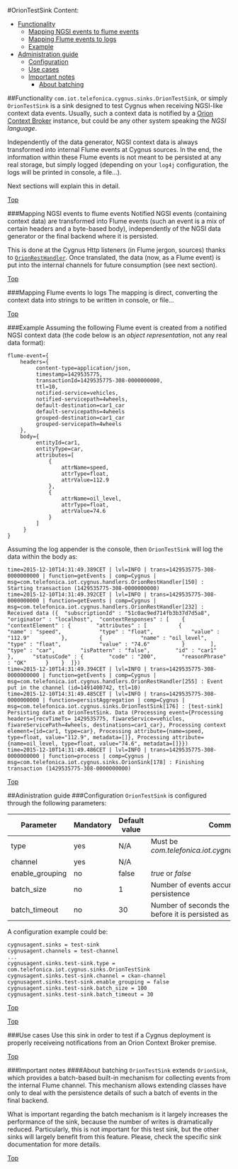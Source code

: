 #<a name="top"></a>OrionTestSink
Content:

* [Functionality](#section1)
    * [Mapping NGSI events to flume events](#section1.1)
    * [Mapping Flume events to logs](#section1.2)
    * [Example](#section1.3)
* [Administration guide](#section2)
    * [Configuration](#section2.1)
    * [Use cases](#section2.2)
    * [Important notes](#section2.3)
        * [About batching](#section2.3.1)

##<a name="section1"></a>Functionality
`com.iot.telefonica.cygnus.sinks.OrionTestSink`, or simply `OrionTestSink` is a sink designed to test Cygnus when receiving NGSI-like context data events. Usually, such a context data is notified by a [Orion Context Broker](https://github.com/telefonicaid/fiware-orion) instance, but could be any other system speaking the <i>NGSI language</i>.

Independently of the data generator, NGSI context data is always transformed into internal Flume events at Cygnus sources. In the end, the information within these Flume events is not meant to be persisted at any real storage, but simply logged (depending on your `log4j` configuration, the logs will be printed in console, a file...).

Next sections will explain this in detail.

[Top](#top)

###<a name="section1.1"></a>Mapping NGSI events to flume events
Notified NGSI events (containing context data) are transformed into Flume events (such an event is a mix of certain headers and a byte-based body), independently of the NGSI data generator or the final backend where it is persisted.

This is done at the Cygnus Http listeners (in Flume jergon, sources) thanks to [`OrionRestHandler`](./orion_rest_handler.md). Once translated, the data (now, as a Flume event) is put into the internal channels for future consumption (see next section).

[Top](#top)

###<a name="section1.2"></a>Mapping Flume events lo logs
The mapping is direct, converting the context data into strings to be written in console, or file...

[Top](#top)

###<a name="section1.3"></a>Example
Assuming the following Flume event is created from a notified NGSI context data (the code below is an <i>object representation</i>, not any real data format):

    flume-event={
        headers={
	         content-type=application/json,
	         timestamp=1429535775,
	         transactionId=1429535775-308-0000000000,
	         ttl=10,
	         notified-service=vehicles,
	         notified-servicepath=4wheels,
	         default-destination=car1_car
	         default-servicepaths=4wheels
	         grouped-destination=car1_car
	         grouped-servicepath=4wheels
        },
        body={
	         entityId=car1,
	         entityType=car,
	         attributes=[
	             {
	                 attrName=speed,
	                 attrType=float,
	                 attrValue=112.9
	             },
	             {
	                 attrName=oil_level,
	                 attrType=float,
	                 attrValue=74.6
	             }
	         ]
	     }
    }

Assuming the log appender is the console, then `OrionTestSink` will log the data within the body as:

```
time=2015-12-10T14:31:49.389CET | lvl=INFO | trans=1429535775-308-0000000000 | function=getEvents | comp=Cygnus | msg=com.telefonica.iot.cygnus.handlers.OrionRestHandler[150] : Starting transaction (1429535775-308-0000000000)
time=2015-12-10T14:31:49.392CET | lvl=INFO | trans=1429535775-308-0000000000 | function=getEvents | comp=Cygnus | msg=com.telefonica.iot.cygnus.handlers.OrionRestHandler[232] : Received data ({  "subscriptionId" : "51c0ac9ed714fb3b37d7d5a8",  "originator" : "localhost",  "contextResponses" : [    {      "contextElement" : {        "attributes" : [          {            "name" : "speed",            "type" : "float",            "value" : "112.9"          },          {            "name" : "oil_level",            "type" : "float",            "value" : "74.6"          }        ],        "type" : "car",        "isPattern" : "false",        "id" : "car1"      },      "statusCode" : {        "code" : "200",        "reasonPhrase" : "OK"      }    }  ]})
time=2015-12-10T14:31:49.394CET | lvl=INFO | trans=1429535775-308-0000000000 | function=getEvents | comp=Cygnus | msg=com.telefonica.iot.cygnus.handlers.OrionRestHandler[255] : Event put in the channel (id=1491400742, ttl=10)
time=2015-12-10T14:31:49.485CET | lvl=INFO | trans=1429535775-308-0000000000 | function=persistAggregation | comp=Cygnus | msg=com.telefonica.iot.cygnus.sinks.OrionTestSink[176] : [test-sink] Persisting data at OrionTestSink. Data (Processing event={Processing headers={recvTimeTs= 1429535775, fiwareService=vehicles, fiwareServicePath=4wheels, destinations=car1_car}, Processing context element={id=car1, type=car}, Processing attribute={name=speed, type=float, value="112.9", metadata=[]}, Processing attribute={name=oil_level, type=float, value="74.6", metadata=[]}})
time=2015-12-10T14:31:49.486CET | lvl=INFO | trans=1429535775-308-0000000000 | function=process | comp=Cygnus | msg=com.telefonica.iot.cygnus.sinks.OrionSink[178] : Finishing transaction (1429535775-308-0000000000)
```

[Top](#top)

##<a name="section2"></a>Adinistration guide
###<a name="section2.1"></a>Configuration
`OrionTestSink` is configured through the following parameters:

| Parameter | Mandatory | Default value | Comments |
|---|---|---|---|
| type | yes | N/A | Must be <i>com.telefonica.iot.cygnus.sinks.OrionTestSink</i> |
| channel | yes | N/A |
| enable_grouping | no | false | <i>true</i> or <i>false</i> |
| batch_size | no | 1 | Number of events accumulated before persistence |
| batch_timeout | no | 30 | Number of seconds the batch will be building before it is persisted as it is |

A configuration example could be:

    cygnusagent.sinks = test-sink
    cygnusagent.channels = test-channel
    ...
    cygnusagent.sinks.test-sink.type = com.telefonica.iot.cygnus.sinks.OrionTestSink
    cygnusagent.sinks.test-sink.channel = ckan-channel
    cygnusagent.sinks.test-sink.enable_grouping = false
    cygnusagent.sinks.test-sink.batch_size = 100
    cygnusagent.sinks.test-sink.batch_timeout = 30

[Top](#top)

[Top](#top)

###<a name="section2.2"></a>Use cases
Use this sink in order to test if a Cygnus deployment is properly receiveing notifications from an Orion Context Broker premise.

[Top](#top)

###<a name="section2.3"></a>Important notes
####<a name="section2.3.1"></a>About batching
`OrionTestSink` extends `OrionSink`, which provides a batch-based built-in mechanism for collecting events from the internal Flume channel. This mechanism allows extending classes have only to deal with the persistence details of such a batch of events in the final backend.

What is important regarding the batch mechanism is it largely increases the performance of the sink, because the number of writes is dramatically reduced. Particularly, this is not important for this test sink, but the other sinks will largely benefit from this feature. Please, check the specific sink documentation for more details.

[Top](#top)
